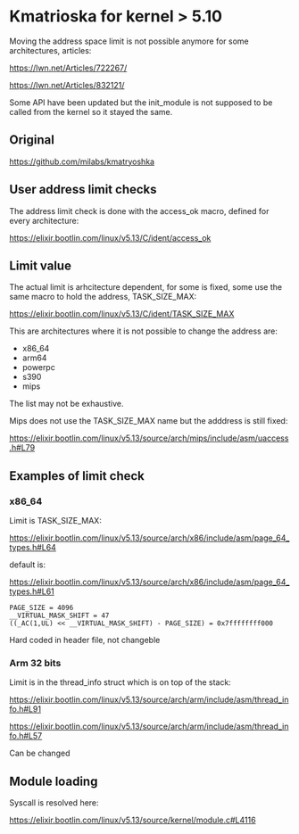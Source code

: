 # Kmatrioska for kernel > 5.10

Moving the address space limit is not possible anymore for some architectures, articles:

https://lwn.net/Articles/722267/

https://lwn.net/Articles/832121/

Some API have been updated but the init_module is not supposed to be called from the kernel so it stayed the same.

## Original

https://github.com/milabs/kmatryoshka

## User address limit checks

The address limit check is done with the access_ok macro, defined for every architecture: 

https://elixir.bootlin.com/linux/v5.13/C/ident/access_ok

## Limit value

The actual limit is arhcitecture dependent, for some is fixed, some use the same macro to hold the address, TASK_SIZE_MAX:

https://elixir.bootlin.com/linux/v5.13/C/ident/TASK_SIZE_MAX

This are architectures where it is not possible to change the address are:
- x86_64
- arm64
- powerpc
- s390
- mips

The list may not be exhaustive.

Mips does not use the TASK_SIZE_MAX name but the adddress is still fixed:

https://elixir.bootlin.com/linux/v5.13/source/arch/mips/include/asm/uaccess.h#L79

## Examples of limit check

### x86_64

Limit is TASK_SIZE_MAX:

https://elixir.bootlin.com/linux/v5.13/source/arch/x86/include/asm/page_64_types.h#L64

default is:

https://elixir.bootlin.com/linux/v5.13/source/arch/x86/include/asm/page_64_types.h#L61

```
PAGE_SIZE = 4096
__VIRTUAL_MASK_SHIFT = 47
((_AC(1,UL) << __VIRTUAL_MASK_SHIFT) - PAGE_SIZE) = 0x7ffffffff000
```

Hard coded in header file, not changeble

### Arm 32 bits

Limit is in the thread_info struct which is on top of the stack:

https://elixir.bootlin.com/linux/v5.13/source/arch/arm/include/asm/thread_info.h#L91

https://elixir.bootlin.com/linux/v5.13/source/arch/arm/include/asm/thread_info.h#L57

Can be changed

## Module loading

Syscall is resolved here:

https://elixir.bootlin.com/linux/v5.13/source/kernel/module.c#L4116

